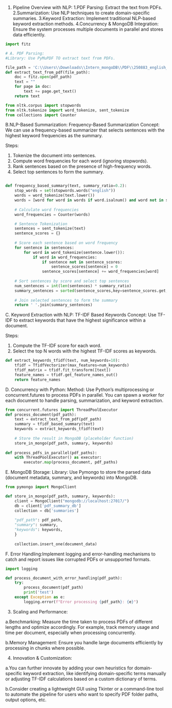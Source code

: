 1. Pipeline Overview with NLP:
1.PDF Parsing: Extract the text from PDFs.
2.Summarization: Use NLP techniques to create domain-specific summaries.
3.Keyword Extraction: Implement traditional NLP-based keyword extraction methods.
4.Concurrency & MongoDB Integration: Ensure the system processes multiple documents in parallel and stores data efficiently.


```python
import fitz
```


```python
# A. PDF Parsing:
#Library: Use PyMuPDF TO extract text from PDFs.

file_path = 'C:\\Users\\Downloads\\Intern_mongoDB\\PDF\\250883_english_01042024.pdf'
def extract_text_from_pdf(file_path):
    doc = fitz.open(pdf_path)
    text = ""
    for page in doc:
        text += page.get_text()
    return text
```


```python
from nltk.corpus import stopwords
from nltk.tokenize import word_tokenize, sent_tokenize
from collections import Counter
```

B.NLP-Based Summarization:
Frequency-Based Summarization
Concept: We can use a frequency-based summarizer that selects sentences with the
highest keyword frequencies as the summary.

Steps:
1. Tokenize the document into sentences.
2. Compute word frequencies for each word (ignoring stopwords).
3. Rank sentences based on the presence of high-frequency words.
4. Select top sentences to form the summary.


```python

def frequency_based_summary(text, summary_ratio=0.2):
    stop_words = set(stopwords.words("english"))
    words = word_tokenize(text.lower())
    words = [word for word in words if word.isalnum() and word not in stop_words]
    
    # Calculate word frequencies
    word_frequencies = Counter(words)

    # Sentence Tokenization
    sentences = sent_tokenize(text)
    sentence_scores = {}
    
    # Score each sentence based on word frequency
    for sentence in sentences:
        for word in word_tokenize(sentence.lower()):
            if word in word_frequencies:
                if sentence not in sentence_scores:
                    sentence_scores[sentence] = 0   
                sentence_scores[sentence] += word_frequencies[word]
                
    # Sort sentences by score and select top sentences
    num_sentences = int(len(sentences) * summary_ratio)
    summary_sentences = sorted(sentence_scores,key=sentence_scores.get, reverse=True)[:num_sentences]  
    
    # Join selected sentences to form the summary
    return ' '.join(summary_sentences)
```

C. Keyword Extraction with NLP:
TF-IDF Based Keywords
Concept: Use TF-IDF to extract keywords that have the highest significance within a document.

Steps:
1. Compute the TF-IDF score for each word.
2. Select the top N words with the highest TF-IDF scores as keywords.


```python
def extract_keywords_tfidf(text, num_keywords=10):
    tfidf = TfidfVectorizer(max_features=num_keywords)
    tfidf_matrix = tfidf.fit_transform([text])
    feature_names = tfidf.get_feature_names_out()
    return feature_names
```

D. Concurrency with Python:
Method: Use Python’s multiprocessing or concurrent.futures to process PDFs in
parallel. You can spawn a worker for each document to handle parsing, summarization, and
keyword extraction.


```python
from concurrent.futures import ThreadPoolExecutor
def process_document(pdf_path):
    text = extract_text_from_pdf(pdf_path)
    summary = tfidf_based_summary(text)
    keywords = extract_keywords_tfidf(text)
    
    # Store the result in MongoDB (placeholder function)
    store_in_mongo(pdf_path, summary, keywords)
    
def process_pdfs_in_parallel(pdf_paths):
    with ThreadPoolExecutor() as executor:
        executor.map(process_document, pdf_paths)
```

E. MongoDB Storage:
Library: Use Pymongo to store the parsed data (document metadata, summary, and keywords)
into MongoDB.


```python
from pymongo import MongoClient

def store_in_mongo(pdf_path, summary, keywords):
    client = MongoClient("mongodb://localhost:27017/")
    db = client['pdf_summary_db']
    collection = db['summaries']
    
    "pdf_path": pdf_path,
    "summary": summary,
    "keywords": keywords,
    }
    
    collection.insert_one(document_data)
```

F. Error Handling:Implement logging and error-handling mechanisms to catch and report issues like
corrupted PDFs or unsupported formats.


```python
import logging

def process_document_with_error_handling(pdf_path):
    try:
        process_document(pdf_path)
        print('test')
    except Exception as e:
        logging.error(f"Error processing {pdf_path}: {e}")
```

3. Scaling and Performance:

a.Benchmarking: Measure the time taken to process PDFs of different lengths and optimize accordingly. For example, track memory usage and time per document, especially when processing concurrently.

b.Memory Management: Ensure you handle large documents efficiently by processing in
chunks where possible.


4. Innovation & Customization:

a.You can further innovate by adding your own heuristics for domain-specific keyword extraction, like identifying domain-specific terms manually or adjusting TF-IDF calculations based on a custom dictionary of terms.

b.Consider creating a lightweight GUI using Tkinter or a command-line tool to automate
the pipeline for users who want to specify PDF folder paths, output options, etc.


```python

```
